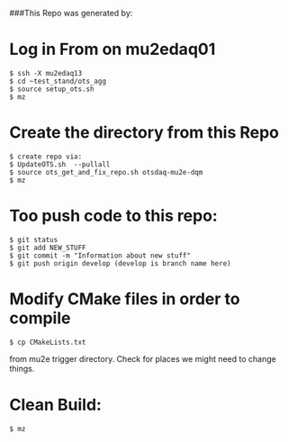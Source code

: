 ###This Repo was generated by:

# Log in From on mu2edaq01

```
$ ssh -X mu2edaq13
$ cd ~test_stand/ots_agg
$ source setup_ots.sh
$ mz 
```
# Create the directory from this Repo
```
$ create repo via: 
$ UpdateOTS.sh  --pullall 
$ source ots_get_and_fix_repo.sh otsdaq-mu2e-dqm
$ mz
```

# Too push code to this repo:
```
$ git status
$ git add NEW_STUFF
$ git commit -m "Information about new stuff"
$ git push origin develop (develop is branch name here)
```

# Modify CMake files in order to compile
```
$ cp CMakeLists.txt 
```
from mu2e trigger directory. Check for places we might need to change things.

# Clean Build:
```
$ mz
```
